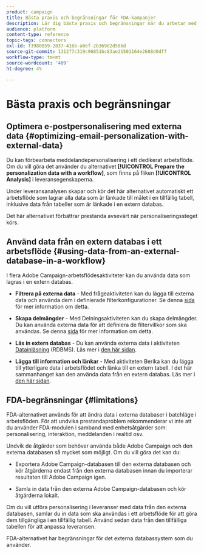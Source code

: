 ```yaml
---
product: campaign
title: Bästa praxis och begränsningar för FDA-kampanjer
description: Lär dig bästa praxis och begränsningar när du arbetar med en extern databas (FDA)
audience: platform
content-type: reference
topic-tags: connectors
exl-id: f3980859-2837-416b-a0ef-2b369d2d50bd
source-git-commit: 1312f7c319c96851bc83ae21501164e2688d0dff
workflow-type: tm+mt
source-wordcount: '409'
ht-degree: 4%

---
```


# Bästa praxis och begränsningar

## Optimera e-postpersonalisering med externa data {#optimizing-email-personalization-with-external-data}

Du kan förbearbeta meddelandepersonalisering i ett dedikerat arbetsflöde. Om du vill göra det använder du alternativet **[!UICONTROL Prepare the personalization data with a workflow]**, som finns på fliken **[!UICONTROL Analysis]** i leveransegenskaperna.

Under leveransanalysen skapar och kör det här alternativet automatiskt ett arbetsflöde som lagrar alla data som är länkade till målet i en tillfällig tabell, inklusive data från tabeller som är länkade i en extern databas.

Det här alternativet förbättrar prestanda avsevärt när personaliseringssteget körs.

## Använd data från en extern databas i ett arbetsflöde {#using-data-from-an-external-database-in-a-workflow}

I flera Adobe Campaign-arbetsflödesaktiviteter kan du använda data som lagras i en extern databas.

* **Filtrera på externa data**  - Med  [](../../workflow/using/targeting-data.md#selecting-data) frågeaktiviteten kan du lägga till externa data och använda dem i definierade filterkonfigurationer. Se denna [sida](../../workflow/using/targeting-data.md#selecting-data) för mer information om detta.

* **Skapa delmängder**  - Med  [](../../workflow/using/split.md) Delningsaktiviteten kan du skapa delmängder. Du kan använda externa data för att definiera de filtervillkor som ska användas. Se denna [sida](../../workflow/using/split.md) för mer information om detta.

* **Läs in extern databas**  - Du kan använda externa data i aktiviteten  [Datainläsning](../../workflow/using/data-loading--rdbms-.md)  (RDBMS). Läs mer i [den här sidan](../../workflow/using/data-loading--rdbms-.md).

* **Lägga till information och länkar**  - Med  [](../../workflow/using/enrichment.md) aktiviteten Berika kan du lägga till ytterligare data i arbetsflödet och länka till en extern tabell. I det här sammanhanget kan den använda data från en extern databas. Läs mer i [den här sidan](../../workflow/using/enrichment.md).

## FDA-begränsningar {#limitations}

FDA-alternativet används för att ändra data i externa databaser i batchläge i arbetsflöden. För att undvika prestandaproblem rekommenderar vi inte att du använder FDA-modulen i samband med enhetsåtgärder som: personalisering, interaktion, meddelanden i realtid osv.

Undvik de åtgärder som behöver använda både Adobe Campaign och den externa databasen så mycket som möjligt. Om du vill göra det kan du:

* Exportera Adobe Campaign-databasen till den externa databasen och kör åtgärderna endast från den externa databasen innan du importerar resultaten till Adobe Campaign igen.

* Samla in data från den externa Adobe Campaign-databasen och kör åtgärderna lokalt.

Om du vill utföra personalisering i leveranser med data från den externa databasen, samlar du in data som ska användas i ett arbetsflöde för att göra dem tillgängliga i en tillfällig tabell. Använd sedan data från den tillfälliga tabellen för att anpassa leveransen.

FDA-alternativet har begränsningar för det externa databassystem som du använder.
